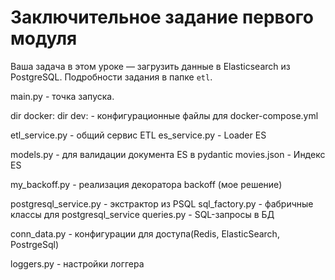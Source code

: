 # Заключительное задание первого модуля

Ваша задача в этом уроке — загрузить данные в Elasticsearch из PostgreSQL. Подробности задания в папке `etl`.

main.py - точка запуска.

dir docker:
	dir dev:
		- конфигурационные файлы для docker-compose.yml


etl_service.py - общий сервис ETL
es_service.py - Loader ES

models.py - для валидации документа ES в pydantic
movies.json - Индекс ES

my_backoff.py - реализация декоратора backoff (мое решение)

postgresql_service.py - экстрактор из PSQL
sql_factory.py - фабричные классы для postgresql_service
queries.py - SQL-запросы в БД

conn_data.py - конфигурации для доступа(Redis, ElasticSearch, PostrgeSql)

loggers.py - настройки логгера